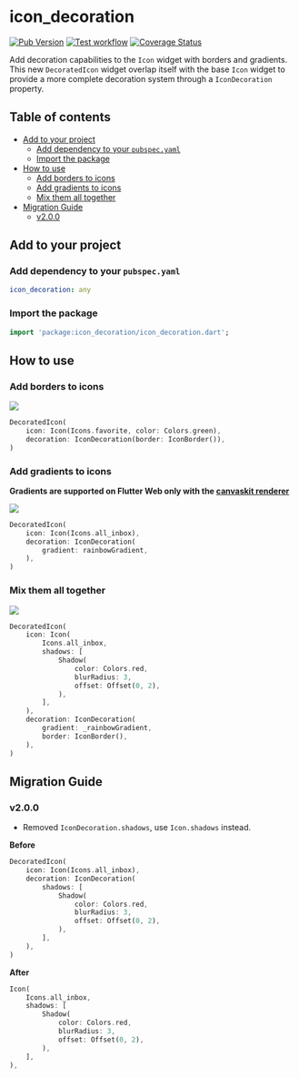 # icon_decoration

[![Pub Version](https://img.shields.io/pub/v/icon_decoration)](https://pub.dev/packages/icon_decoration)
[![Test workflow](https://github.com/TesteurManiak/icon_decoration/actions/workflows/tests.yml/badge.svg)](https://github.com/TesteurManiak/icon_decoration/actions/workflows/tests.yml)
[![Coverage Status](https://coveralls.io/repos/github/TesteurManiak/icon_decoration/badge.svg?branch=main)](https://coveralls.io/github/TesteurManiak/icon_decoration?branch=main)

Add decoration capabilities to the `Icon` widget with borders and gradients. This new `DecoratedIcon` widget overlap itself with the base `Icon` widget to provide a more complete decoration system through a `IconDecoration` property.

## Table of contents

- [Add to your project](#add-to-your-project)
  - [Add dependency to your `pubspec.yaml`](#add-dependency-to-your-pubspecyaml)
  - [Import the package](#import-the-package)
- [How to use](#how-to-use)
  - [Add borders to icons](#add-borders-to-icons)
  - [Add gradients to icons](#add-gradients-to-icons)
  - [Mix them all together](#mix-them-all-together)
- [Migration Guide](#migration-guide)
  - [v2.0.0](#v200)

## Add to your project

### Add dependency to your `pubspec.yaml`

```yaml
icon_decoration: any
```

### Import the package

```dart
import 'package:icon_decoration/icon_decoration.dart';
```

## How to use

### Add borders to icons

![](https://github.com/TesteurManiak/icon_decoration/blob/main/screenshots/border_with_colorized_icon.png)

```dart
DecoratedIcon(
    icon: Icon(Icons.favorite, color: Colors.green),
    decoration: IconDecoration(border: IconBorder()),
)
```

### Add gradients to icons

**Gradients are supported on Flutter Web only with the [canvaskit renderer][flutter_web_renderer]**

![](https://github.com/TesteurManiak/icon_decoration/blob/main/screenshots/base_gradient.png)

```dart
DecoratedIcon(
    icon: Icon(Icons.all_inbox),
    decoration: IconDecoration(
        gradient: rainbowGradient,
    ),
)
```

### Mix them all together

![](https://github.com/TesteurManiak/icon_decoration/blob/main/screenshots/gradient_with_border_and_shadow.png)

```dart
DecoratedIcon(
    icon: Icon(
        Icons.all_inbox,
        shadows: [
            Shadow(
                color: Colors.red,
                blurRadius: 3,
                offset: Offset(0, 2),
            ),
        ],
    ),
    decoration: IconDecoration(
        gradient: _rainbowGradient,
        border: IconBorder(),
    ),
)
```

## Migration Guide

### v2.0.0

* Removed `IconDecoration.shadows`, use `Icon.shadows` instead.

**Before**

```dart
DecoratedIcon(
    icon: Icon(Icons.all_inbox),
    decoration: IconDecoration(
        shadows: [
            Shadow(
                color: Colors.red,
                blurRadius: 3,
                offset: Offset(0, 2),
            ),
        ],
    ),
)
```

**After**

```dart
Icon(
    Icons.all_inbox,
    shadows: [
        Shadow(
            color: Colors.red,
            blurRadius: 3,
            offset: Offset(0, 2),
        ),
    ],
),
```

[flutter_web_renderer]: https://docs.flutter.dev/platform-integration/web/renderers